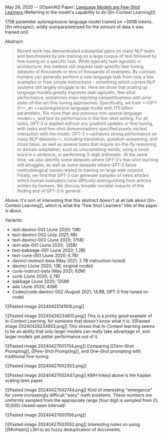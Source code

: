 May 28, 2020 -- [[OpenAI]]
Paper: [Language Models are Few-Shot Learners](https://arxiv.org/abs/2005.14165) (Referring to the model's capability to do [[In-Context Learning]])

175B parameter autoregressive language model trained on ~300B tokens.
((In retrospect, wildly overparametrized for the amount of data it was trained on))

Abstract:
> Recent work has demonstrated substantial gains on many NLP tasks and benchmarks by pre-training on a large corpus of text followed by fine-tuning on a specific task. While typically task-agnostic in architecture, this method still requires task-specific fine-tuning datasets of thousands or tens of thousands of examples. By contrast, humans can generally perform a new language task from only a few examples or from simple instructions - something which current NLP systems still largely struggle to do. Here we show that scaling up language models greatly improves task-agnostic, few-shot performance, sometimes even reaching competitiveness with prior state-of-the-art fine-tuning approaches. Specifically, we train ==GPT-3==, an ==autoregressive language model with 175 billion parameters, 10x more than any previous non-sparse language model==, and test its performance in the few-shot setting. For all tasks, GPT-3 is applied without any gradient updates or fine-tuning, with tasks and few-shot demonstrations specified purely via text interaction with the model. GPT-3 ==achieves strong performance on many NLP datasets==, including translation, question-answering, and cloze tasks, as well as several tasks that require on-the-fly reasoning or domain adaptation, such as unscrambling words, using a novel word in a sentence, or performing 3-digit arithmetic. At the same time, we also identify some datasets where GPT-3's few-shot learning still struggles, as well as some datasets where GPT-3 faces methodological issues related to training on large web corpora. Finally, we find that GPT-3 can generate samples of news articles which human evaluators have difficulty distinguishing from articles written by humans. We discuss broader societal impacts of this finding and of GPT-3 in general.

Above: It's sort of interesting that this abstract doesn't at all talk about [[In-Context Learning]], which is what the "Few Shot Learners" title of the paper is about.

Variants:
- text-davinci-001 (June 2020; 13B)
- text-davinci-002 (*July 2021*; 6B)
- text-davinci-003 (June 2020; 175B)
- text-ada-001 (June 2020; .125B)
- text-babbage-001 (June 2020; 1.2B)
- text-curie-001 (June 2020; 6.7B)
- davinci-instruct-beta (May 2021; 2.7B instruction-tuned)
- davinci (June 2020; 13B, original model)
- curie-instruct-beta (May 2021; 92M)
- curie (June 2020; 2.7B)
- babbage (June 2020; 125M)
- ada (June 2020; 40M)
- Codex/code-davinci-002 (August 2021; 14.8B, GPT-3 fine-tuned on code)

![[Pasted image 20240425141916.png]]

![[Pasted image 20240426234810.png]]
This is a pretty good example of In-Context Learning, for someone that doesn't know what it is.
![[Pasted image 20240426234853.png]]
This shows that In-Context learning seems to be an ability that only larger models can really take advantage of, and larger models get petter performance out of it.

![[Pasted image 20240427001704.png]]
Comparing [[Zero-Shot Prompting]], [[Few-Shot Prompting]], and One-Shot prompting with traditional fine-tuning.

![[Pasted image 20240427002353.png]]

![[Pasted image 20240427002447.png]]
KMH linked above is the Kaplan scaling laws paper.

![[Pasted image 20240427002744.png]]
Kind of interesting "emergence" for some increasingly difficult "easy" math problems. These numbers are uniformly sampled from the appropriate range (four digit is sampled from \[0, 10,000) closed-open interval)!

![[Pasted image 20240427003106.png]]

![[Pasted image 20240427003552.png]]
Interesting notes on using [[MinHash]] LSH to do fuzzy deduplication of documents.